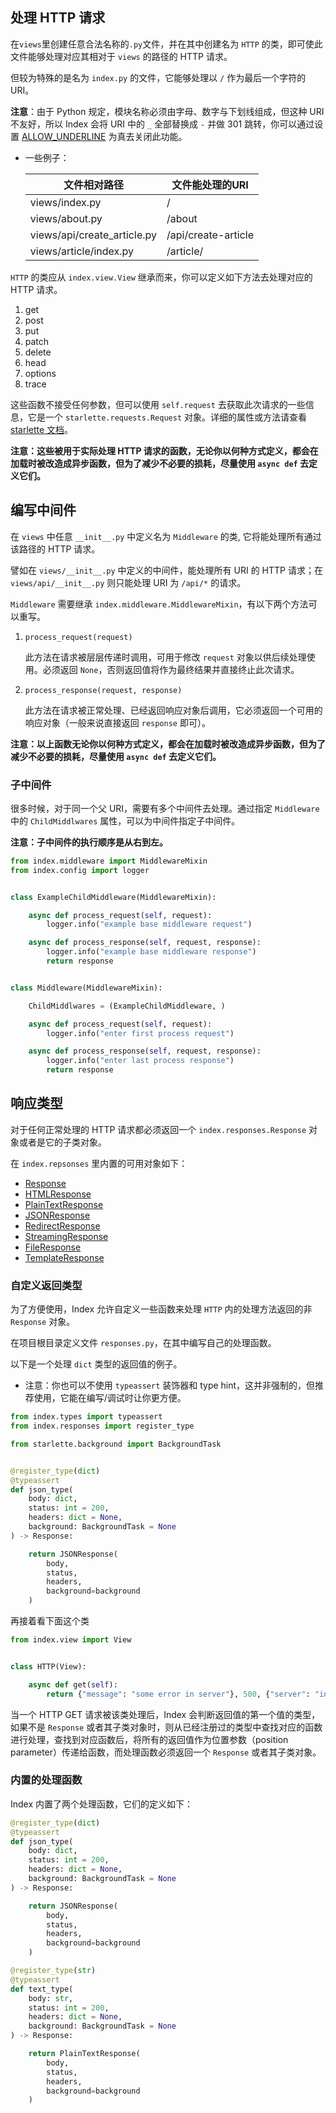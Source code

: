 ## 处理 HTTP 请求

在`views`里创建任意合法名称的`.py`文件，并在其中创建名为 `HTTP` 的类，即可使此文件能够处理对应其相对于 `views` 的路径的 HTTP 请求。

但较为特殊的是名为 `index.py` 的文件，它能够处理以 `/` 作为最后一个字符的 URI。

**注意**：由于 Python 规定，模块名称必须由字母、数字与下划线组成，但这种 URI 不友好，所以 Index 会将 URI 中的 `_` 全部替换成 `-` 并做 301 跳转，你可以通过设置 [ALLOW_UNDERLINE](/config/#allow_underline) 为真去关闭此功能。

* 一些例子：

    文件相对路径|文件能处理的URI
    ---|---
    views/index.py|/
    views/about.py|/about
    views/api/create_article.py|/api/create-article
    views/article/index.py|/article/

`HTTP` 的类应从 `index.view.View` 继承而来，你可以定义如下方法去处理对应的 HTTP 请求。

1. get
2. post
3. put
4. patch
5. delete
6. head
7. options
8. trace

这些函数不接受任何参数，但可以使用 `self.request` 去获取此次请求的一些信息，它是一个 `starlette.requests.Request` 对象。详细的属性或方法请查看 [starlette 文档](https://www.starlette.io/requests/#request)。

**注意：这些被用于实际处理 HTTP 请求的函数，无论你以何种方式定义，都会在加载时被改造成异步函数，但为了减少不必要的损耗，尽量使用 `async def` 去定义它们。**

## 编写中间件

在 `views` 中任意 `__init__.py` 中定义名为 `Middleware` 的类, 它将能处理所有通过该路径的 HTTP 请求。

譬如在 `views/__init__.py` 中定义的中间件，能处理所有 URI 的 HTTP 请求；在 `views/api/__init__.py` 则只能处理 URI 为 `/api/*` 的请求。

`Middleware` 需要继承 `index.middleware.MiddlewareMixin`，有以下两个方法可以重写。

1. `process_request(request)`

    此方法在请求被层层传递时调用，可用于修改 `request` 对象以供后续处理使用。必须返回 `None`，否则返回值将作为最终结果并直接终止此次请求。

2. `process_response(request, response)`

    此方法在请求被正常处理、已经返回响应对象后调用，它必须返回一个可用的响应对象（一般来说直接返回 `response` 即可）。

**注意：以上函数无论你以何种方式定义，都会在加载时被改造成异步函数，但为了减少不必要的损耗，尽量使用 `async def` 去定义它们。**

### 子中间件

很多时候，对于同一个父 URI，需要有多个中间件去处理。通过指定 `Middleware` 中的 `ChildMiddlwares` 属性，可以为中间件指定子中间件。

**注意：子中间件的执行顺序是从右到左。**

```python
from index.middleware import MiddlewareMixin
from index.config import logger


class ExampleChildMiddleware(MiddlewareMixin):

    async def process_request(self, request):
        logger.info("example base middleware request")

    async def process_response(self, request, response):
        logger.info("example base middleware response")
        return response


class Middleware(MiddlewareMixin):

    ChildMiddlwares = (ExampleChildMiddleware, )

    async def process_request(self, request):
        logger.info("enter first process request")

    async def process_response(self, request, response):
        logger.info("enter last process response")
        return response
```

## 响应类型

对于任何正常处理的 HTTP 请求都必须返回一个 `index.responses.Response` 对象或者是它的子类对象。

在 `index.repsonses` 里内置的可用对象如下：

* [Response](https://www.starlette.io/responses/#response)
* [HTMLResponse](https://www.starlette.io/responses/#htmlresponse)
* [PlainTextResponse](https://www.starlette.io/responses/#plaintextresponse)
* [JSONResponse](https://www.starlette.io/responses/#jsonresponse)
* [RedirectResponse](https://www.starlette.io/responses/#redirectresponse)
* [StreamingResponse](https://www.starlette.io/responses/#streamingresponse)
* [FileResponse](https://www.starlette.io/responses/#fileresponse)
* [TemplateResponse](https://www.starlette.io/templates/#testing-template-responses)

### 自定义返回类型

为了方便使用，Index 允许自定义一些函数来处理 `HTTP` 内的处理方法返回的非 `Response` 对象。

在项目根目录定义文件 `responses.py`，在其中编写自己的处理函数。

以下是一个处理 `dict` 类型的返回值的例子。

* 注意：你也可以不使用 `typeassert` 装饰器和 type hint，这并非强制的，但推荐使用，它能在编写/调试时让你更方便。

```python
from index.types import typeassert
from index.responses import register_type

from starlette.background import BackgroundTask


@register_type(dict)
@typeassert
def json_type(
    body: dict,
    status: int = 200,
    headers: dict = None,
    background: BackgroundTask = None
) -> Response:

    return JSONResponse(
        body,
        status,
        headers,
        background=background
    )
```

再接着看下面这个类

```python
from index.view import View


class HTTP(View):

    async def get(self):
        return {"message": "some error in server"}, 500, {"server": "index.py"}
```

当一个 HTTP GET 请求被该类处理后，Index 会判断返回值的第一个值的类型，如果不是 `Response` 或者其子类对象时，则从已经注册过的类型中查找对应的函数进行处理，查找到对应函数后，将所有的返回值作为位置参数（position parameter）传递给函数，而处理函数必须返回一个 `Response` 或者其子类对象。

### 内置的处理函数

Index 内置了两个处理函数，它们的定义如下：

```python
@register_type(dict)
@typeassert
def json_type(
    body: dict,
    status: int = 200,
    headers: dict = None,
    background: BackgroundTask = None
) -> Response:

    return JSONResponse(
        body,
        status,
        headers,
        background=background
    )
```

```python
@register_type(str)
@typeassert
def text_type(
    body: str,
    status: int = 200,
    headers: dict = None,
    background: BackgroundTask = None
) -> Response:

    return PlainTextResponse(
        body,
        status,
        headers,
        background=background
    )
```
